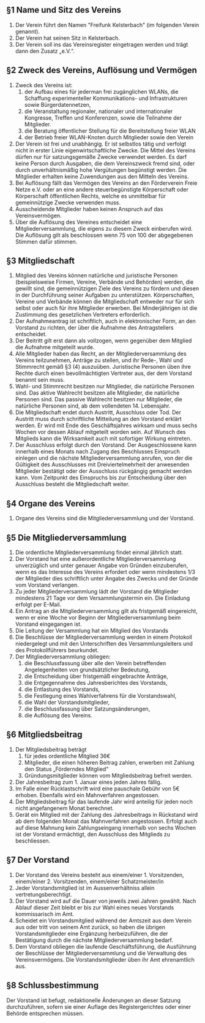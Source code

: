 ## §1 Name und Sitz des Vereins
1. Der Verein führt den Namen "Freifunk Kelsterbach" (im folgenden Verein genannt).
2. Der Verein hat seinen Sitz in Kelsterbach.
3. Der Verein soll ins das Vereinsregister eingetragen werden und trägt dann den Zusatz „e.V.“.

## §2 Zweck des Vereins, Auflösung und Vermögen
1. Zweck des Vereins ist:
    1. der Aufbau eines für jederman frei zugänglichen WLANs, die Schaffung experimenteller Kommunikations- und Infrastrukturen sowie Bürgerdatennetzen,
    2. die Veranstaltung regionaler, nationaler und internationaler Kongresse, Treffen und Konferenzen, sowie die Teilnahme der Mitglieder.
    3. die Beratung öffentlicher Stellung für die Bereitstellung freier WLAN
    4. der Betrieb freier WLAN-Knoten durch Mitglieder sowie den Verein
2. Der Verein ist frei und unabhängig. Er ist selbstlos tätig und verfolgt nicht in erster Linie eigenwirtschaftliche Zwecke. Die Mittel des Vereins dürfen nur für satzungsgemäße Zwecke verwendet werden. Es darf keine Person durch Ausgaben, die dem Vereinszweck fremd sind, oder durch unverhältnismäßig hohe Vergütungen begünstigt werden. Die Mitglieder erhalten keine Zuwendungen aus den Mitteln des Vereins.
3. Bei Auflösung fällt das Vermögen des Vereins an den Förderverein Freie Netze e.V. oder an eine andere steuerbegünstigte Körperschaft oder Körperschaft öffentlichen Rechts, welche es unmittelbar für gemeinnützige Zwecke verwenden muss.
4. Ausscheidende Mitglieder haben keinen Anspruch auf das Vereinsvermögen.
5. Über die Auflösung des Vereines entscheidet eine Mitgliederversammlung, die eigens zu diesem Zweck einberufen wird. Die Auflösung gilt als beschlossen wenn 75 von 100 der abgegebenen Stimmen dafür stimmen.

## §3 Mitgliedschaft
1. Mitglied des Vereins können natürliche und juristische Personen (beispielsweise Firmen, Vereine, Verbände und Behörden) werden, die gewillt sind, die gemeinnützigen Ziele des Vereins zu fördern und diesen in der Durchführung seiner Aufgaben zu unterstützen. Körperschaften, Vereine und Verbände können die Mitgliedschaft entweder nur für sich selbst oder auch für ihre Mitglieder erwerben. Bei Minderjährigen ist die Zustimmung des gesetzlichen Vertreters erforderlich.
2. Der Aufnahmeantrag ist schriftlich, auch in elektronischer Form, an den Vorstand zu richten, der über die Aufnahme des Antragstellers entscheidet.
3. Der Beitritt gilt erst dann als vollzogen, wenn gegenüber dem Mitglied die Aufnahme mitgeteilt wurde.
4. Alle Mitglieder haben das Recht, an der Mitgliederversammlung des Vereins teilzunehmen, Anträge zu stellen, und ihr Rede-, Wahl und Stimmrecht gemäß §3 (4) auszuüben. Juristische Personen üben ihre Rechte durch einen bevollmächtigten Vertreter aus, der dem Vorstand benannt sein muss.
5. Wahl- und Stimmrecht besitzen nur Mitglieder, die natürliche Personen sind. Das aktive Wahlrecht besitzen alle Mitglieder, die natürliche Personen sind. Das passive Wahlrecht besitzen nur Mitglieder, die natürliche Personen sind, ab dem vollendeten 14. Lebensjahr.
6. Die Mitgliedschaft endet durch Austritt, Ausschluss oder Tod. Der Austritt muss durch schriftliche Mitteilung an den Vorstand erklärt werden. Er wird mit Ende des Geschäftsjahres wirksam und muss sechs Wochen vor dessen Ablauf mitgeteilt worden sein. Auf Wunsch des Mitglieds kann die Wirksamkeit auch mit sofortiger Wirkung eintreten.
7. Der Ausschluss erfolgt durch den Vorstand. Der Ausgeschlossene kann innerhalb eines Monats nach Zugang des Beschlusses Einspruch einlegen und die nächste Mitgliederversammlung anrufen, von der die Gültigkeit des Ausschlusses mit Dreiviertelmehrheit der anwesenden Mitglieder bestätigt oder der Ausschluss rückgängig gemacht werden kann. Vom Zeitpunkt des Einspruchs bis zur Entscheidung über den Ausschluss besteht die Mitgliedschaft weiter.

## §4 Organe des Vereins
1. Organe des Vereins sind die Mitgliederversammlung und der Vorstand.

## §5 Die Mitgliederversammlung
1. Die ordentliche Mitgliederversammlung findet einmal jährlich statt.
2. Der Vorstand hat eine außerordentliche Mitgliederversammlung unverzüglich und unter genauer Angabe von Gründen einzuberufen, wenn es das Interesse des Vereins erfordert oder wenn mindestens 1/3 der Mitglieder dies schriftlich unter Angabe des Zwecks und der Gründe vom Vorstand verlangen.
3. Zu jeder Mitgliederversammlung lädt der Vorstand die Mitglieder mindestens 21 Tage vor dem Versammlungstermin ein. Die Einladung erfolgt per E-Mail.
4. Ein Antrag an die Mitgliederversammlung gilt als fristgemäß eingereicht, wenn er eine Woche vor Beginn der Mitgliederversammlung beim Vorstand eingegangen ist.
5. Die Leitung der Versammlung hat ein Mitglied des Vorstands
6. Die Beschlüsse der Mitgliederversammlung werden in einem Protokoll niedergelegt und mit den Unterschriften des Versammlungsleiters und des Protokollführers beurkundet.
7. Der Mitgliederversammlung obliegen:
    1. die Beschlussfassung über alle den Verein betreffenden Angelegenheiten von grundsätzlicher Bedeutung,
    2. die Entscheidung über fristgemäß eingebrachte Anträge,
    3. die Entgegennahme des Jahresberichtes des Vorstands,
    4. die Entlastung des Vorstands,
    5. die Festlegung eines Wahlverfahrens für die Vorstandswahl,
    6. die Wahl der Vorstandsmitglieder,
    7. die Beschlussfassung über Satzungsänderungen,
    8. die Auflösung des Vereins.

## §6 Mitgliedsbeitrag
1. Der Mitgliedsbeitrag beträgt
    1. für jedes ordentliche Mitglied 36€
    2. Mitglieder, die einen höheren Beitrag zahlen, erwerben mit Zahlung den Status „Förderndes Mitglied“
    3. Gründungsmitglieder können vom Mitgliedsbeitrag befreit werden.
2. Der Jahresbeitrag zum 1. Januar eines jeden Jahres fällig.
3. Im Falle einer Rücklastschrift wird eine pauschale Gebühr von 5€ erhoben. Ebenfalls wird ein Mahnverfahren angestossen.
4. Der Mitgliedsbeitrag für das laufende Jahr wird anteilig für jeden noch nicht angefangenem Monat berechnet.
5. Gerät ein Mitglied mit der Zahlung des Jahresbeitrags in Rückstand wird ab dem folgenden Monat das Mahnverfahren angestossen. Erfolgt auch auf diese Mahnung kein Zahlungseingang innerhalb von sechs Wochen ist der Vorstand ermächtigt, den Ausschluss des Mitglieds zu beschliessen.

## §7 Der Vorstand
1. Der Vorstand des Vereins besteht aus einem/einer 1. Vorsitzenden, einem/einer 2. Vorsitzenden, einem/einer Schatzmeister/in
2. Jeder Vorstandsmitglied ist im Aussenverhältniss allein vertretungsberechtigt.
3. Der Vorstand wird auf die Dauer von jeweils zwei Jahren gewählt. Nach Ablauf dieser Zeit bleibt er bis zur Wahl eines neues Vorstands kommissarisch im Amt.
4. Scheidet ein Vorstandsmitglied während der Amtszeit aus dem Verein aus oder tritt von seinem Amt zurück, so haben die übrigen Vorstandsmitglieder eine Ergänzung herbeizuführen, die der Bestätigung durch die nächste Mitgliederversammlung bedarf.
5. Dem Vorstand obliegen die laufende Geschäftsführung, die Ausführung der Beschlüsse der Mitgliederversammlung und die Verwaltung des Vereinsvermögens. Die Vorstandsmitglieder üben ihr Amt ehrenamtlich aus.

## §8 Schlussbestimmung
Der Vorstand ist befugt, redaktionelle Änderungen an dieser Satzung durchzuführen, sofern sie einer Auflage des Registergerichtes oder einer Behörde entsprechen müssen.
